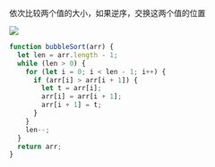 依次比较两个值的大小，如果逆序，交换这两个值的位置

![](https://p1-jj.byteimg.com/tos-cn-i-t2oaga2asx/gold-user-assets/2017/7/27/3bcdc49661b5c8a3500463095ecc09df~tplv-t2oaga2asx-watermark.awebp)

```javascript
function bubbleSort(arr) {
  let len = arr.length - 1;
  while (len > 0) {
    for (let i = 0; i < len - 1; i++) {
      if (arr[i] > arr[i + 1]) {
        let t = arr[i];
        arr[i] = arr[i + 1];
        arr[i + 1] = t;
      }
    }
    len--;
  }
  return arr;
}
```
